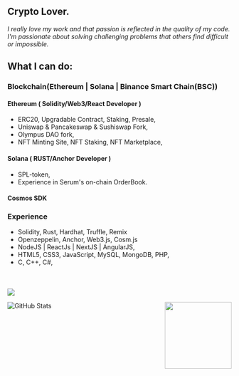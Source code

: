 <h2 font-weight="bold">Crypto Lover.</h2>

*I really love my work and that passion is reflected in the quality of my code.
I'm passionate about solving challenging problems that others find difficult or impossible.*

## What I can do:

### Blockchain(Ethereum | Solana | Binance Smart Chain(BSC)) 

  #### Ethereum ( Solidity/Web3/React Developer )
  * ERC20, Upgradable Contract, Staking, Presale,
  * Uniswap & Pancakeswap & Sushiswap Fork,
  * Olympus DAO fork,
  * NFT Minting Site, NFT Staking, NFT Marketplace,
  #### Solana ( RUST/Anchor Developer )
  * SPL-token, 
  * Experience in Serum's on-chain OrderBook.  
  #### Cosmos SDK
  

### Experience 
  * Solidity, Rust, Hardhat, Truffle, Remix
  * Openzeppelin, Anchor, Web3.js, Cosm.js
  * NodeJS | ReactJs | NextJS | AngularJS,
  * HTML5, CSS3, JavaScript, MySQL, MongoDB, PHP,
  * C, C++, C#,
####

<br />
  
![](https://komarev.com/ghpvc/?username=cryptokg94&color=dc143c)

 <img align="right" height="150px" src="https://github-readme-stats.vercel.app/api/top-langs?username=cryptokg94&layout=compact&theme=monokai&count_private=true">

![GitHub Stats](https://github-readme-stats.vercel.app/api?username=cryptokg94&show_icons=true)
